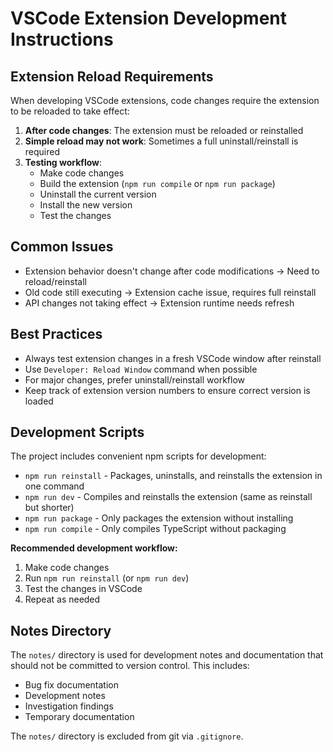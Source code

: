 # VSCode Extension Development Instructions

## Extension Reload Requirements

When developing VSCode extensions, code changes require the extension to be reloaded to take effect:

1. **After code changes**: The extension must be reloaded or reinstalled
2. **Simple reload may not work**: Sometimes a full uninstall/reinstall is required
3. **Testing workflow**: 
   - Make code changes
   - Build the extension (`npm run compile` or `npm run package`)
   - Uninstall the current version
   - Install the new version
   - Test the changes

## Common Issues

- Extension behavior doesn't change after code modifications → Need to reload/reinstall
- Old code still executing → Extension cache issue, requires full reinstall
- API changes not taking effect → Extension runtime needs refresh

## Best Practices

- Always test extension changes in a fresh VSCode window after reinstall
- Use `Developer: Reload Window` command when possible
- For major changes, prefer uninstall/reinstall workflow
- Keep track of extension version numbers to ensure correct version is loaded

## Development Scripts

The project includes convenient npm scripts for development:

- `npm run reinstall` - Packages, uninstalls, and reinstalls the extension in one command
- `npm run dev` - Compiles and reinstalls the extension (same as reinstall but shorter)
- `npm run package` - Only packages the extension without installing
- `npm run compile` - Only compiles TypeScript without packaging

**Recommended development workflow:**
1. Make code changes
2. Run `npm run reinstall` (or `npm run dev`)
3. Test the changes in VSCode
4. Repeat as needed

## Notes Directory

The `notes/` directory is used for development notes and documentation that should not be committed to version control. This includes:

- Bug fix documentation
- Development notes
- Investigation findings
- Temporary documentation

The `notes/` directory is excluded from git via `.gitignore`.
